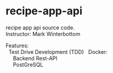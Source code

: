 # recipe-app-api
recipe app api source code.\
Instructor: Mark Winterbottom

Features:\
 &nbsp; Test Drive Development (TDD)
  &nbsp; Docker:\
    &nbsp;&nbsp;&nbsp;&nbsp;&nbsp;Backend Rest-API\
    &nbsp;&nbsp;&nbsp;&nbsp;&nbsp;PostGreSQL
